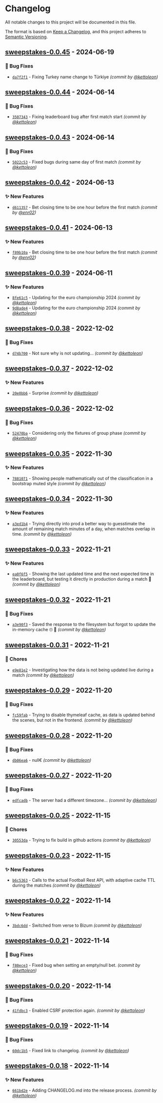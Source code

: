# Changelog
All notable changes to this project will be documented in this file.

The format is based on [Keep a Changelog](https://keepachangelog.com/en/1.0.0/),
and this project adheres to [Semantic Versioning](https://semver.org/spec/v2.0.0.html).

## [sweepstakes-0.0.45] - 2024-06-19
### :bug: Bug Fixes
- [`da7f2f1`](https://github.com/kettoleon/sweepstakes/commit/da7f2f13b00775e34768b53f4b313e719e3d1b04) - Fixing Turkey name change to Türkiye *(commit by [@kettoleon](https://github.com/kettoleon))*


## [sweepstakes-0.0.44] - 2024-06-14
### :bug: Bug Fixes
- [`3507343`](https://github.com/kettoleon/sweepstakes/commit/3507343c2742deb8d7124cebb38bc2f3474c551a) - Fixing leaderboard bug after first match start *(commit by [@kettoleon](https://github.com/kettoleon))*


## [sweepstakes-0.0.43] - 2024-06-14
### :bug: Bug Fixes
- [`5022c53`](https://github.com/kettoleon/sweepstakes/commit/5022c530ad83726f524855095448086a680307ef) - Fixed bugs during same day of first match *(commit by [@kettoleon](https://github.com/kettoleon))*


## [sweepstakes-0.0.42] - 2024-06-13
### :sparkles: New Features
- [`d611357`](https://github.com/kettoleon/sweepstakes/commit/d6113574f9a4c15adcf2b6026f8aa6af7a7ecfeb) - Bet closing time to be one hour before the first match *(commit by [@enr02](https://github.com/enr02))*


## [sweepstakes-0.0.41] - 2024-06-13
### :sparkles: New Features
- [`f89b10a`](https://github.com/kettoleon/sweepstakes/commit/f89b10a18a7a55e4dbb7861cf3601a660c87f941) - Bet closing time to be one hour before the first match *(commit by [@enr02](https://github.com/enr02))*


## [sweepstakes-0.0.39] - 2024-06-11
### :sparkles: New Features
- [`8fe61c5`](https://github.com/kettoleon/sweepstakes/commit/8fe61c5f4be3ff9114ace6869b62cc4b82da6aee) - Updating for the euro championship 2024 *(commit by [@kettoleon](https://github.com/kettoleon))*
- [`9d8ade4`](https://github.com/kettoleon/sweepstakes/commit/9d8ade4f4f04e78626032eb63ce26f83f312e958) - Updating for the euro championship 2024 *(commit by [@kettoleon](https://github.com/kettoleon))*


## [sweepstakes-0.0.38] - 2022-12-02
### :bug: Bug Fixes
- [`d74b700`](https://github.com/kettoleon/sweepstakes/commit/d74b7009b8b5e934edd8dca996298d68de24eb6e) - Not sure why is not updating... *(commit by [@kettoleon](https://github.com/kettoleon))*


## [sweepstakes-0.0.37] - 2022-12-02
### :sparkles: New Features
- [`20e0bb6`](https://github.com/kettoleon/sweepstakes/commit/20e0bb69c8b4bbc19c86428119b0f92fe91d04a3) - Surprise *(commit by [@kettoleon](https://github.com/kettoleon))*


## [sweepstakes-0.0.36] - 2022-12-02
### :bug: Bug Fixes
- [`52470ba`](https://github.com/kettoleon/sweepstakes/commit/52470ba9894408799a1c3dd132111ca464521a2d) - Considering only the fixtures of group phase *(commit by [@kettoleon](https://github.com/kettoleon))*


## [sweepstakes-0.0.35] - 2022-11-30
### :sparkles: New Features
- [`7881071`](https://github.com/kettoleon/sweepstakes/commit/7881071be6fc89c0b5dbd92b13cebca2f3596687) - Showing people mathematically out of the classification in a bootstrap muted style *(commit by [@kettoleon](https://github.com/kettoleon))*


## [sweepstakes-0.0.34] - 2022-11-30
### :sparkles: New Features
- [`a3ed1b4`](https://github.com/kettoleon/sweepstakes/commit/a3ed1b4f051c229fe3fb953712644e43e46be460) - Trying directly into prod a better way to guesstimate the amount of remaining match minutes of a day, when matches overlap in time. *(commit by [@kettoleon](https://github.com/kettoleon))*


## [sweepstakes-0.0.33] - 2022-11-21
### :sparkles: New Features
- [`ea0f6f5`](https://github.com/kettoleon/sweepstakes/commit/ea0f6f5dd1e9e27ea76969f85deedb86444af8cf) - Showing the last updated time and the next expected time in the leaderboard, but testing it directly in production during a match :crossed_fingers: *(commit by [@kettoleon](https://github.com/kettoleon))*


## [sweepstakes-0.0.32] - 2022-11-21
### :bug: Bug Fixes
- [`a3e90f3`](https://github.com/kettoleon/sweepstakes/commit/a3e90f3a30f6870f1653ffc73c743c48e3a6a141) - Saved the response to the filesystem but forgot to update the in-memory cache :roll_eyes: :facepalm: *(commit by [@kettoleon](https://github.com/kettoleon))*


## [sweepstakes-0.0.31] - 2022-11-21
### :wrench: Chores
- [`e9e81e2`](https://github.com/kettoleon/sweepstakes/commit/e9e81e2bf8f7232bcc664af2bb4e24f24f304c38) - Investigating how the data is not being updated live during a match *(commit by [@kettoleon](https://github.com/kettoleon))*


## [sweepstakes-0.0.29] - 2022-11-20
### :bug: Bug Fixes
- [`fc59fab`](https://github.com/kettoleon/sweepstakes/commit/fc59fab596571ca83335c60bb9f3d3368b93d284) - Trying to disable thymeleaf cache, as data is updated behind the scenes, but not in the frontend. *(commit by [@kettoleon](https://github.com/kettoleon))*


## [sweepstakes-0.0.28] - 2022-11-20
### :bug: Bug Fixes
- [`db06ea6`](https://github.com/kettoleon/sweepstakes/commit/db06ea67fe63cc40713cf49cece350db17f98e48) - null€ *(commit by [@kettoleon](https://github.com/kettoleon))*


## [sweepstakes-0.0.27] - 2022-11-20
### :bug: Bug Fixes
- [`edfcadb`](https://github.com/kettoleon/sweepstakes/commit/edfcadb3c7603c9948c29afb8b86d6b8dc43cd41) - The server had a different timezone... *(commit by [@kettoleon](https://github.com/kettoleon))*


## [sweepstakes-0.0.25] - 2022-11-15
### :wrench: Chores
- [`30553da`](https://github.com/kettoleon/sweepstakes/commit/30553da8f26a2836a7974f2c6773e620fdd59939) - Trying to fix build in github actions *(commit by [@kettoleon](https://github.com/kettoleon))*


## [sweepstakes-0.0.23] - 2022-11-15
### :sparkles: New Features
- [`b6c5363`](https://github.com/kettoleon/sweepstakes/commit/b6c5363d551740b211622f1e90d242d57839f56d) - Calls to the actual Football Rest API, with adaptive cache TTL during the matches *(commit by [@kettoleon](https://github.com/kettoleon))*


## [sweepstakes-0.0.22] - 2022-11-14
### :sparkles: New Features
- [`3bdc6dd`](https://github.com/kettoleon/sweepstakes/commit/3bdc6dddb170ce3ef4aae81965f1e905ef59f5b2) - Switched from verse to Bizum *(commit by [@kettoleon](https://github.com/kettoleon))*


## [sweepstakes-0.0.21] - 2022-11-14
### :bug: Bug Fixes
- [`f80ece3`](https://github.com/kettoleon/sweepstakes/commit/f80ece3f093c9831e7a3a56acd5c628435159d6d) - Fixed bug when setting an empty/null bet. *(commit by [@kettoleon](https://github.com/kettoleon))*


## [sweepstakes-0.0.20] - 2022-11-14
### :bug: Bug Fixes
- [`41fdbc3`](https://github.com/kettoleon/sweepstakes/commit/41fdbc3449d0f7b06baf4367eddad8aa9491b0f9) - Enabled CSRF protection again. *(commit by [@kettoleon](https://github.com/kettoleon))*


## [sweepstakes-0.0.19] - 2022-11-14
### :bug: Bug Fixes
- [`60dc1b5`](https://github.com/kettoleon/sweepstakes/commit/60dc1b56f2286bb32f42c3fc0931a7fb5b966192) - Fixed link to changelog. *(commit by [@kettoleon](https://github.com/kettoleon))*


## [sweepstakes-0.0.18] - 2022-11-14
### :sparkles: New Features
- [`661bd2e`](https://github.com/kettoleon/sweepstakes/commit/661bd2ed6f5b8b4fd40c1934456dcab8ec2d0b2e) - Adding CHANGELOG.md into the release process. *(commit by [@kettoleon](https://github.com/kettoleon))*


[sweepstakes-0.0.18]: https://github.com/kettoleon/sweepstakes/compare/sweepstakes-0.0.17...sweepstakes-0.0.18
[sweepstakes-0.0.19]: https://github.com/kettoleon/sweepstakes/compare/sweepstakes-0.0.18...sweepstakes-0.0.19
[sweepstakes-0.0.20]: https://github.com/kettoleon/sweepstakes/compare/sweepstakes-0.0.19...sweepstakes-0.0.20
[sweepstakes-0.0.21]: https://github.com/kettoleon/sweepstakes/compare/sweepstakes-0.0.20...sweepstakes-0.0.21
[sweepstakes-0.0.22]: https://github.com/kettoleon/sweepstakes/compare/sweepstakes-0.0.21...sweepstakes-0.0.22
[sweepstakes-0.0.23]: https://github.com/kettoleon/sweepstakes/compare/sweepstakes-0.0.22...sweepstakes-0.0.23
[sweepstakes-0.0.25]: https://github.com/kettoleon/sweepstakes/compare/sweepstakes-0.0.24...sweepstakes-0.0.25
[sweepstakes-0.0.27]: https://github.com/kettoleon/sweepstakes/compare/sweepstakes-0.0.26...sweepstakes-0.0.27
[sweepstakes-0.0.28]: https://github.com/kettoleon/sweepstakes/compare/sweepstakes-0.0.27...sweepstakes-0.0.28
[sweepstakes-0.0.29]: https://github.com/kettoleon/sweepstakes/compare/sweepstakes-0.0.28...sweepstakes-0.0.29
[sweepstakes-0.0.31]: https://github.com/kettoleon/sweepstakes/compare/sweepstakes-0.0.30...sweepstakes-0.0.31
[sweepstakes-0.0.32]: https://github.com/kettoleon/sweepstakes/compare/sweepstakes-0.0.31...sweepstakes-0.0.32
[sweepstakes-0.0.33]: https://github.com/kettoleon/sweepstakes/compare/sweepstakes-0.0.32...sweepstakes-0.0.33
[sweepstakes-0.0.34]: https://github.com/kettoleon/sweepstakes/compare/sweepstakes-0.0.33...sweepstakes-0.0.34
[sweepstakes-0.0.35]: https://github.com/kettoleon/sweepstakes/compare/sweepstakes-0.0.34...sweepstakes-0.0.35
[sweepstakes-0.0.36]: https://github.com/kettoleon/sweepstakes/compare/sweepstakes-0.0.35...sweepstakes-0.0.36
[sweepstakes-0.0.37]: https://github.com/kettoleon/sweepstakes/compare/sweepstakes-0.0.36...sweepstakes-0.0.37
[sweepstakes-0.0.38]: https://github.com/kettoleon/sweepstakes/compare/sweepstakes-0.0.37...sweepstakes-0.0.38
[sweepstakes-0.0.39]: https://github.com/kettoleon/sweepstakes/compare/sweepstakes-0.0.38...sweepstakes-0.0.39
[sweepstakes-0.0.41]: https://github.com/kettoleon/sweepstakes/compare/sweepstakes-0.0.40...sweepstakes-0.0.41
[sweepstakes-0.0.42]: https://github.com/kettoleon/sweepstakes/compare/sweepstakes-0.0.41...sweepstakes-0.0.42
[sweepstakes-0.0.43]: https://github.com/kettoleon/sweepstakes/compare/sweepstakes-0.0.42...sweepstakes-0.0.43
[sweepstakes-0.0.44]: https://github.com/kettoleon/sweepstakes/compare/sweepstakes-0.0.43...sweepstakes-0.0.44
[sweepstakes-0.0.45]: https://github.com/kettoleon/sweepstakes/compare/sweepstakes-0.0.44...sweepstakes-0.0.45

